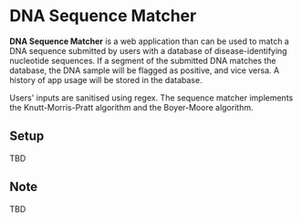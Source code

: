 # DNA Sequence Matcher

**DNA Sequence Matcher** is a web application than can
be used to match a DNA sequence submitted by users with
a database of disease-identifying nucleotide sequences.
If a segment of the submitted DNA matches the database, 
the DNA sample will be flagged as positive, and vice versa. 
A history of app usage will be stored in the database.

Users' inputs are sanitised using regex. The sequence 
matcher implements the Knutt-Morris-Pratt algorithm and 
the Boyer-Moore algorithm.

## Setup
TBD

## Note
TBD
